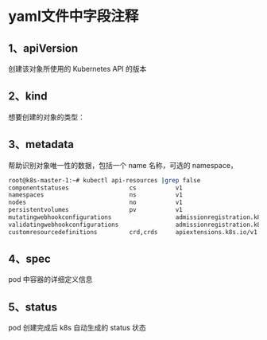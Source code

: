 # yaml文件中字段注释

## 1、apiVersion

创建该对象所使用的 Kubernetes API 的版本

## 2、kind

想要创建的对象的类型：

## 3、metadata

帮助识别对象唯一性的数据，包括一个 name 名称，可选的 namespace，

```bash
root@k8s-master-1:~# kubectl api-resources |grep false
componentstatuses                 cs           v1                                     false        ComponentStatus
namespaces                        ns           v1                                     false        Namespace
nodes                             no           v1                                     false        Node
persistentvolumes                 pv           v1                                     false        PersistentVolume
mutatingwebhookconfigurations                  admissionregistration.k8s.io/v1        false        MutatingWebhookConfiguration
validatingwebhookconfigurations                admissionregistration.k8s.io/v1        false        ValidatingWebhookConfiguration
customresourcedefinitions         crd,crds     apiextensions.k8s.io/v1                false        CustomResourceDefinition
```

## 4、spec

pod 中容器的详细定义信息

## 5、status

pod 创建完成后 k8s 自动生成的 status 状态